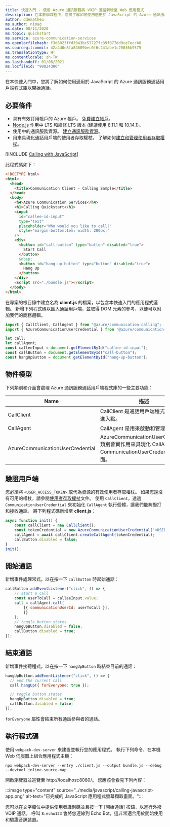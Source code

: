 ```yaml
---
title: 快速入門 - 使用 Azure 通訊服務將 VOIP 通話新增至 Web 應用程式
description: 在本教學課程中，您將了解如何使用適用於 JavaScript 的 Azure 通訊服務通話用戶端程式庫
author: ddematheu
ms.author: nimag
ms.date: 08/11/2020
ms.topic: quickstart
ms.service: azure-communication-services
ms.openlocfilehash: f3d6023ffd3043bc57727fc39f077dd0ce7eccb8
ms.sourcegitcommit: 42a4d0e8fa84609bec0f6c241abe1c20036b9575
ms.translationtype: HT
ms.contentlocale: zh-TW
ms.lasthandoff: 01/08/2021
ms.locfileid: "98024380"
---
```

在本快速入門中，您將了解如何使用適用於 JavaScript 的 Azure 通訊服務通話用戶端程式庫以開始通話。

## <a name="prerequisites"></a>必要條件

- 具有有效訂用帳戶的 Azure 帳戶。 [免費建立帳戶](https://azure.microsoft.com/free/?WT.mc_id=A261C142F)。
- [Node.js](https://nodejs.org/) 作用中 LTS 和維修 LTS 版本 (建議使用 8.11.1 和 10.14.1)。
- 使用中的通訊服務資源。 [建立通訊服務資源](../../create-communication-resource.md)。
- 用來具現化通話用戶端的使用者存取權杖。 了解如何[建立和管理使用者存取權杖](../../access-tokens.md)。


[!INCLUDE [Calling with JavaScript](./get-started-javascript-setup.md)]

此程式碼如下：

```html
<!DOCTYPE html>
<html>
  <head>
    <title>Communication Client - Calling Sample</title>
  </head>
  <body>
    <h4>Azure Communication Services</h4>
    <h1>Calling Quickstart</h1>
    <input 
      id="callee-id-input"
      type="text"
      placeholder="Who would you like to call?"
      style="margin-bottom:1em; width: 200px;"
    />
    <div>
      <button id="call-button" type="button" disabled="true">
        Start Call
      </button>
      &nbsp;
      <button id="hang-up-button" type="button" disabled="true">
        Hang Up
      </button>
    </div>
    <script src="./bundle.js"></script>
  </body>
</html>
```

在專案的根目錄中建立名為 **client.js** 的檔案，以包含本快速入門的應用程式邏輯。 新增下列程式碼以匯入通話用戶端，並取得 DOM 元素的參考，以便可以附加我們的商務邏輯。 

```javascript
import { CallClient, CallAgent } from "@azure/communication-calling";
import { AzureCommunicationUserCredential } from '@azure/communication-common';

let call;
let callAgent;
const calleeInput = document.getElementById("callee-id-input");
const callButton = document.getElementById("call-button");
const hangUpButton = document.getElementById("hang-up-button");
```

## <a name="object-model"></a>物件模型

下列類別和介面會處理 Azure 通訊服務通話用戶端程式庫的一些主要功能：

| Name                             | 描述                                                                                                                                 |
| ---------------------------------| ------------------------------------------------------------------------------------------------------------------------------------------- |
| CallClient                       | CallClient 是通話用戶端程式庫的主要進入點。                                                                       |
| CallAgent                        | CallAgent 是用來啟動和管理通話。                                                                                            |
| AzureCommunicationUserCredential | AzureCommunicationUserCredential 類別會實作用來具現化 CallAgent 的 CommunicationUserCredential 介面。 |


## <a name="authenticate-the-client"></a>驗證用戶端

您必須將 `<USER_ACCESS_TOKEN>` 取代為資源的有效使用者存取權杖。 如果您還沒有可用的權杖，請參閱[使用者存取權杖](../../access-tokens.md)文件。 使用 `CallClient`，透過 `CommunicationUserCredential` 來初始化 `CallAgent` 執行個體，讓我們能夠撥打和接收通話。 將下列程式碼新增至 **client.js**：

```javascript
async function init() {
    const callClient = new CallClient();
    const tokenCredential = new AzureCommunicationUserCredential("<USER ACCESS TOKEN>");
    callAgent = await callClient.createCallAgent(tokenCredential);
    callButton.disabled = false;
}
init();
```

## <a name="start-a-call"></a>開始通話

新增事件處理常式，以在按一下 `callButton` 時起始通話：

```javascript
callButton.addEventListener("click", () => {
    // start a call
    const userToCall = calleeInput.value;
    call = callAgent.call(
        [{ communicationUserId: userToCall }],
        {}
    );
    // toggle button states
    hangUpButton.disabled = false;
    callButton.disabled = true;
});
```

## <a name="end-a-call"></a>結束通話

新增事件接聽程式，以在按一下 `hangUpButton` 時結束目前的通話：

```javascript
hangUpButton.addEventListener("click", () => {
  // end the current call
  call.hangUp({ forEveryone: true });

  // toggle button states
  hangUpButton.disabled = true;
  callButton.disabled = false;
});
```

`forEveryone` 屬性會結束所有通話參與者的通話。

## <a name="run-the-code"></a>執行程式碼

使用 `webpack-dev-server` 來建置並執行您的應用程式。 執行下列命令，在本機 Web 伺服器上組合應用程式主機：

```console
npx webpack-dev-server --entry ./client.js --output bundle.js --debug --devtool inline-source-map
```

開啟瀏覽器並巡覽至 http://localhost:8080/。 您應該會看見下列內容：

:::image type="content" source="../media/javascript/calling-javascript-app.png" alt-text="已完成的 JavaScript 應用程式螢幕擷取畫面。":::

您可以在文字欄位中提供使用者識別碼並且按一下 [開始通話] 按鈕，以進行外撥 VOIP 通話。 呼叫 `8:echo123` 會將您連線到 Echo Bot，這非常適合用於開始使用和驗證音訊裝置。
